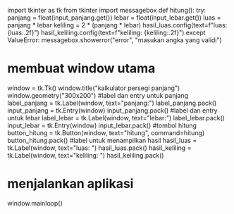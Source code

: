 import tkinter as tk
from tkinter import messagebox
def hitung():
try:
panjang = float(input_panjang.get())
lebar = float(input_lebar.get())
luas = panjang * lebar
keliling = 2 * (panjang * lebar)
hasil_luas.config(text=f"luas: {luas:.2f}")
hasil_keliling.config(text=f"keliling: {keliling:.2f}")
except ValueError:
messagebox.showerror("error", "masukan angka yang validi")
# membuat window utama
window = tk.Tk()
window.title("kalkulator persegi panjang")
window.geometry("300x200")
#label dan entry untuk panjang
label_panjang = tk.Label(window, text="panjang:")
label_panjang.pack()
input_panjang = tk.Entry(window)
input_panjang.pack()
#label dan entry untuk lebar
label_lebar = tk.Label(window, text="lebar:")
label_lebar.pack()
input_lebar = tk.Entry(window)
input_lebar.pack()
#tombol hitung
button_hitung = tk.Button(window, text="hitung", command=hitung)
button_hitung.pack()
#label untuk menampilkan hasil
hasil_luas = tk.Label(window, text="luas: ")
hasil_luas.pack()
hasil_keliling = tk.Label(window, text="keliling: ")
hasil_keliling.pack()
# menjalankan aplikasi
window.mainloop()

